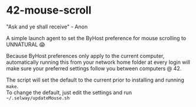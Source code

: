 # 42-mouse-scroll

"Ask and ye shall receive" - Anon

A simple launch agent to set the ByHost preference for mouse scrolling to UNNATURAL 😱

Because ByHost preferences only apply to the current computer, automatically running this from your network home folder at every login will make sure your preferred settings follow you between computers @ 42.

The script will set the default to the current prior to installing and running `make`.  
To change the default, just edit the settings and run `~/.selway/updateMouse.sh` 